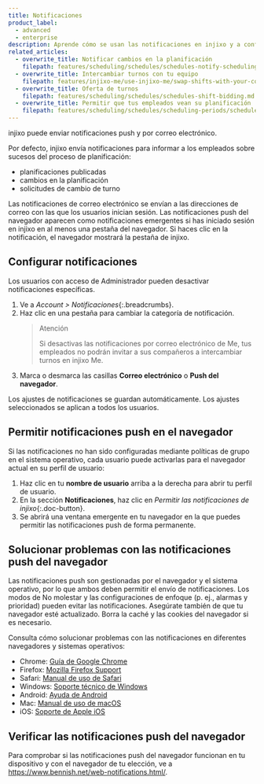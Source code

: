 ```yaml
---
title: Notificaciones
product_label:
  - advanced
  - enterprise
description: Aprende cómo se usan las notificaciones en injixo y a configurarlas.
related_articles:
  - overwrite_title: Notificar cambios en la planificación
    filepath: features/scheduling/schedules/schedules-notify-scheduling-changes.md
  - overwrite_title: Intercambiar turnos con tu equipo
    filepath: features/injixo-me/use-injixo-me/swap-shifts-with-your-colleagues.md
  - overwrite_title: Oferta de turnos
    filepath: features/scheduling/schedules/schedules-shift-bidding.md
  - overwrite_title: Permitir que tus empleados vean su planificación
    filepath: features/scheduling/schedules/scheduling-periods/schedules-enable-employees-to-see-their-schedules.md
---
```


injixo puede enviar notificaciones push y por correo electrónico.

Por defecto, injixo envía notificaciones para informar a los empleados sobre sucesos del proceso de planificación:

- planificaciones publicadas
- cambios en la planificación
- solicitudes de cambio de turno

Las notificaciones de correo electrónico se envían a las direcciones de correo con las que los usuarios inician sesión. Las notificaciones push del navegador aparecen como notificaciones emergentes si has iniciado sesión en injixo en al menos una pestaña del navegador. Si haces clic en la notificación, el navegador mostrará la pestaña de injixo.

## Configurar notificaciones

Los usuarios con acceso de Administrador pueden desactivar notificaciones específicas.

1. Ve a _Account > Notificaciones_{:.breadcrumbs}.
2. Haz clic en una pestaña para cambiar la categoría de notificación.  
   > Atención
   > 
   > Si desactivas las notificaciones por correo electrónico de Me, tus empleados no podrán invitar a sus compañeros a intercambiar turnos en injixo Me.
3. Marca o desmarca las casillas **Correo electrónico** o **Push del navegador**.

Los ajustes de notificaciones se guardan automáticamente. Los ajustes seleccionados se aplican a todos los usuarios.

## Permitir notificaciones push en el navegador

Si las notificaciones no han sido configuradas mediante políticas de grupo en el sistema operativo, cada usuario puede activarlas para el navegador actual en su perfil de usuario:

1. Haz clic en tu **nombre de usuario** arriba a la derecha para abrir tu perfil de usuario.
2. En la sección **Notificaciones**, haz clic en _Permitir las notificaciones de injixo_{:.doc-button}.
3. Se abrirá una ventana emergente en tu navegador en la que puedes permitir las notificaciones push de forma permanente.

## Solucionar problemas con las notificaciones push del navegador

Las notificaciones push son gestionadas por el navegador y el sistema operativo, por lo que ambos deben permitir el envío de notificaciones. Los modos de No molestar y las configuraciones de enfoque (p.&nbsp;ej., alarmas y prioridad) pueden evitar las notificaciones. Asegúrate también de que tu navegador esté actualizado. Borra la caché y las cookies del navegador si es necesario.

Consulta cómo solucionar problemas con las notificaciones en diferentes navegadores y sistemas operativos:

- Chrome: [Guía de Google Chrome](https://support.google.com/chrome/answer/3220216?hl=es)
- Firefox: [Mozilla Firefox Support](https://support.mozilla.org/es/kb/notificaciones-push-en-firefox)
- Safari: [Manual de uso de Safari](https://support.apple.com/es-es/guide/safari/sfri40734/15.1/mac/12.0)
- Windows: [Soporte técnico de Windows](https://support.microsoft.com/es-es/windows/cambiar-la-configuraci%C3%B3n-de-notificaci%C3%B3n-en-windows-8942c744-6198-fe56-4639-34320cf9444e#WindowsVersion=Windows_10)
- Android: [Ayuda de Android](https://support.google.com/android/answer/9079661?hl=es)
- Mac: [Manual de uso de macOS](https://support.apple.com/es-es/guide/mac-help/mchl2fb1258f/mac)
- iOS: [Soporte de Apple iOS](https://support.apple.com/es-es/HT201925)

## Verificar las notificaciones push del navegador

Para comprobar si las notificaciones push del navegador funcionan en tu dispositivo y con el navegador de tu elección,
ve a <https://www.bennish.net/web-notifications.html/>.
